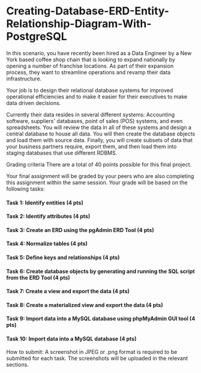 # Creating-Database-ERD-Entity-Relationship-Diagram-With-PostgreSQL

In this scenario, you have recently been hired as a Data Engineer by a New York based coffee shop chain that is looking to expand nationally by opening a number of franchise locations. As part of their expansion process, they want to streamline operations and revamp their data infrastructure.

Your job is to design their relational database systems for improved operational efficiencies and to make it easier for their executives to make data driven decisions.

Currently their data resides in several different systems: Accounting software, suppliers' databases, point of sales (POS) systems, and even spreadsheets. You will review the data in all of these systems and design a central database to house all data. You will then create the database objects and load them with source data. Finally, you will create subsets of data that your business partners require, export them, and then load them into staging databases that use different RDBMS.

Grading criteria
There are a total of 40 points possible for this final project.

Your final assignment will be graded by your peers who are also completing this assignment within the same session. Your grade will be based on the following tasks:

#### Task 1: Identify entities (4 pts)
#### Task 2: Identify attributes (4 pts)
#### Task 3: Create an ERD using the pgAdmin ERD Tool (4 pts)
#### Task 4: Normalize tables (4 pts)
#### Task 5: Define keys and relationships (4 pts)
#### Task 6: Create database objects by generating and running the SQL script from the ERD Tool (4 pts)
#### Task 7: Create a view and export the data (4 pts)
#### Task 8: Create a materialized view and export the data (4 pts)
#### Task 9: Import data into a MySQL database using phpMyAdmin GUI tool (4 pts)
#### Task 10: Import data into a MySQL database (4 pts)

How to submit:
A screenshot in JPEG or .png format is required to be submitted for each task. The screenshots will be uploaded in the relevant sections.
